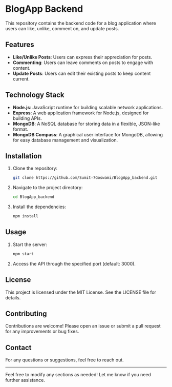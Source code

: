 # BlogApp Backend

This repository contains the backend code for a blog application where users can like, unlike, comment on, and update posts.

## Features

- **Like/Unlike Posts**: Users can express their appreciation for posts.
- **Commenting**: Users can leave comments on posts to engage with content.
- **Update Posts**: Users can edit their existing posts to keep content current.

## Technology Stack

- **Node.js**: JavaScript runtime for building scalable network applications.
- **Express**: A web application framework for Node.js, designed for building APIs.
- **MongoDB**: A NoSQL database for storing data in a flexible, JSON-like format.
- **MongoDB Compass**: A graphical user interface for MongoDB, allowing for easy database management and visualization.

## Installation

1. Clone the repository:
   ```bash
   git clone https://github.com/Sumit-7Goswami/BlogApp_backend.git
   ```
2. Navigate to the project directory:
   ```bash
   cd BlogApp_backend
   ```
3. Install the dependencies:
   ```bash
   npm install
   ```

## Usage

1. Start the server:
   ```bash
   npm start
   ```
2. Access the API through the specified port (default: 3000).

## License

This project is licensed under the MIT License. See the LICENSE file for details.

## Contributing

Contributions are welcome! Please open an issue or submit a pull request for any improvements or bug fixes.

## Contact

For any questions or suggestions, feel free to reach out.

---

Feel free to modify any sections as needed! Let me know if you need further assistance.
